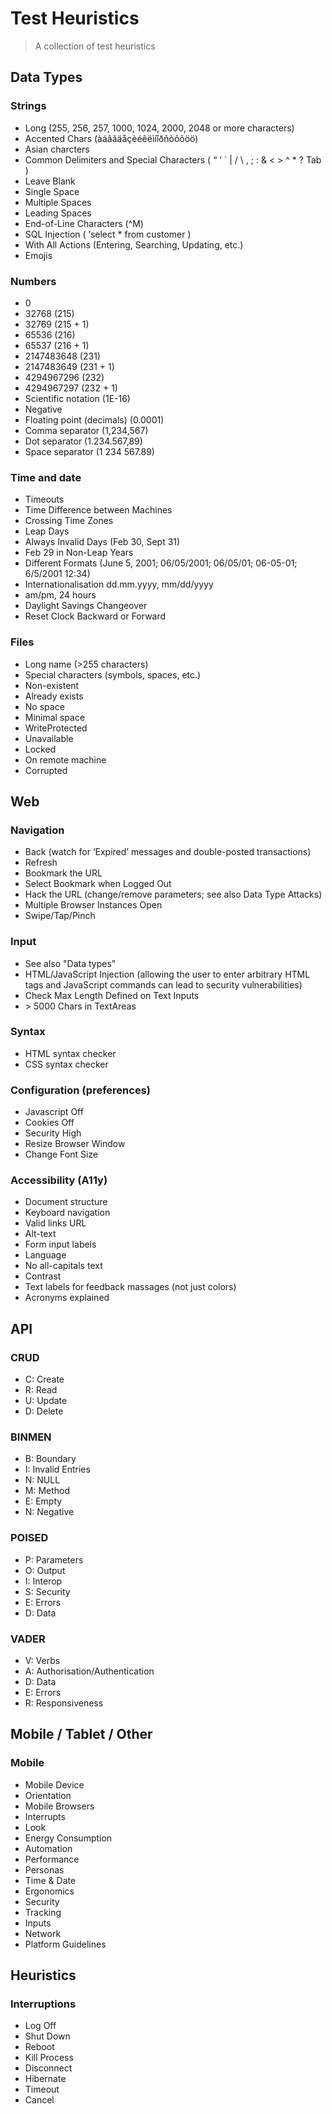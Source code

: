 # Test Heuristics

> A collection of test heuristics

## Data Types

### Strings

- Long (255, 256, 257, 1000, 1024, 2000, 2048 or more characters)
- Accented Chars (àáâãäåçèéêëìíîðñòôõöö)
- Asian charcters
- Common Delimiters and Special Characters ( “ ‘ \` | / \ , ; : & < > ^ * ? Tab )
- Leave Blank
- Single Space
- Multiple Spaces
- Leading Spaces
- End-of-Line Characters (^M)
- SQL Injection ( ‘select * from customer )
- With All Actions (Entering, Searching, Updating, etc.)
- Emojis

### Numbers

- 0
- 32768 (215)
- 32769 (215 + 1)
- 65536 (216)
- 65537 (216 + 1)
- 2147483648 (231)
- 2147483649 (231 + 1)
- 4294967296 (232)
- 4294967297 (232 + 1)
- Scientific notation (1E-16)
- Negative
- Floating point (decimals) (0.0001)
- Comma separator (1,234,567)
- Dot separator (1.234.567,89)
- Space separator (1 234 567.89)

### Time and date

- Timeouts
- Time Difference between Machines
- Crossing Time Zones
- Leap Days
- Always Invalid Days (Feb 30, Sept 31)
- Feb 29 in Non-Leap Years
- Different Formats (June 5, 2001; 06/05/2001; 06/05/01; 06-05-01; 6/5/2001 12:34)
- Internationalisation dd.mm.yyyy, mm/dd/yyyy 
- am/pm, 24 hours
- Daylight Savings Changeover
- Reset Clock Backward or Forward

### Files

- Long name (>255 characters)
- Special characters (symbols, spaces, etc.)
- Non-existent
- Already exists
- No space
- Minimal space
- WriteProtected
- Unavailable
- Locked
- On remote machine
- Corrupted

## Web

### Navigation

- Back (watch for ‘Expired’ messages and double-posted transactions)
- Refresh
- Bookmark the URL
- Select Bookmark when Logged Out
- Hack the URL (change/remove parameters; see also Data Type Attacks)
- Multiple Browser Instances Open
- Swipe/Tap/Pinch

### Input

- See also "Data types"
- HTML/JavaScript Injection (allowing the user to enter arbitrary HTML tags and JavaScript commands can lead to security vulnerabilities)
- Check Max Length Defined on Text Inputs
- \> 5000 Chars in TextAreas

### Syntax

- HTML syntax checker 
- CSS syntax checker

### Configuration (preferences)

- Javascript Off
- Cookies Off
- Security High
- Resize Browser Window
- Change Font Size

### Accessibility (A11y)

- Document structure
- Keyboard navigation
- Valid links URL
- Alt-text
- Form input labels
- Language
- No all-capitals text
- Contrast
- Text labels for feedback massages (not just colors)
- Acronyms explained

## API

### CRUD

- C: Create
- R: Read
- U: Update
- D: Delete

### BINMEN

- B: Boundary
- I: Invalid Entries
- N: NULL
- M: Method
- E: Empty
- N: Negative

### POISED

- P: Parameters
- O: Output
- I: Interop
- S: Security
- E: Errors
- D: Data

### VADER

- V: Verbs
- A: Authorisation/Authentication
- D: Data
- E: Errors
- R: Responsiveness

## Mobile / Tablet / Other

### Mobile

- Mobile Device
- Orientation
- Mobile Browsers
- Interrupts
- Look
- Energy Consumption
- Automation
- Performance
- Personas
- Time & Date
- Ergonomics
- Security
- Tracking
- Inputs
- Network
- Platform Guidelines

## Heuristics

### Interruptions

- Log Off
- Shut Down
- Reboot
- Kill Process
- Disconnect
- Hibernate
- Timeout
- Cancel

